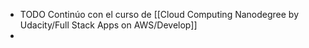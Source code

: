 - TODO Continúo con el curso de [[Cloud Computing Nanodegree by Udacity/Full Stack Apps on AWS/Develop]]
-